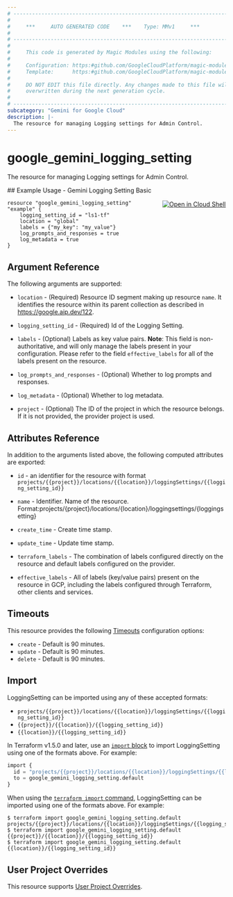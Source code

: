 ```yaml
---
# ----------------------------------------------------------------------------
#
#     ***     AUTO GENERATED CODE    ***    Type: MMv1     ***
#
# ----------------------------------------------------------------------------
#
#     This code is generated by Magic Modules using the following:
#
#     Configuration: https:#github.com/GoogleCloudPlatform/magic-modules/tree/main/mmv1/products/gemini/LoggingSetting.yaml
#     Template:      https:#github.com/GoogleCloudPlatform/magic-modules/tree/main/mmv1/templates/terraform/resource.html.markdown.tmpl
#
#     DO NOT EDIT this file directly. Any changes made to this file will be
#     overwritten during the next generation cycle.
#
# ----------------------------------------------------------------------------
subcategory: "Gemini for Google Cloud"
description: |-
  The resource for managing Logging settings for Admin Control.
---
```


# google_gemini_logging_setting

The resource for managing Logging settings for Admin Control.



<div class = "oics-button" style="float: right; margin: 0 0 -15px">
  <a href="https://console.cloud.google.com/cloudshell/open?cloudshell_git_repo=https%3A%2F%2Fgithub.com%2Fterraform-google-modules%2Fdocs-examples.git&cloudshell_image=gcr.io%2Fcloudshell-images%2Fcloudshell%3Alatest&cloudshell_print=.%2Fmotd&cloudshell_tutorial=.%2Ftutorial.md&cloudshell_working_dir=gemini_logging_setting_basic&open_in_editor=main.tf" target="_blank">
    <img alt="Open in Cloud Shell" src="//gstatic.com/cloudssh/images/open-btn.svg" style="max-height: 44px; margin: 32px auto; max-width: 100%;">
  </a>
</div>
## Example Usage - Gemini Logging Setting Basic


```hcl
resource "google_gemini_logging_setting" "example" {
    logging_setting_id = "ls1-tf"
    location = "global"
    labels = {"my_key": "my_value"}
    log_prompts_and_responses = true
    log_metadata = true
}
```

## Argument Reference

The following arguments are supported:


* `location` -
  (Required)
  Resource ID segment making up resource `name`. It identifies the resource within its parent collection as described in https://google.aip.dev/122.

* `logging_setting_id` -
  (Required)
  Id of the Logging Setting.


* `labels` -
  (Optional)
  Labels as key value pairs.
  **Note**: This field is non-authoritative, and will only manage the labels present in your configuration.
  Please refer to the field `effective_labels` for all of the labels present on the resource.

* `log_prompts_and_responses` -
  (Optional)
  Whether to log prompts and responses.

* `log_metadata` -
  (Optional)
  Whether to log metadata.

* `project` - (Optional) The ID of the project in which the resource belongs.
    If it is not provided, the provider project is used.



## Attributes Reference

In addition to the arguments listed above, the following computed attributes are exported:

* `id` - an identifier for the resource with format `projects/{{project}}/locations/{{location}}/loggingSettings/{{logging_setting_id}}`

* `name` -
  Identifier. Name of the resource.
  Format:projects/{project}/locations/{location}/loggingsettings/{loggingsetting}

* `create_time` -
  Create time stamp.

* `update_time` -
  Update time stamp.

* `terraform_labels` -
  The combination of labels configured directly on the resource
   and default labels configured on the provider.

* `effective_labels` -
  All of labels (key/value pairs) present on the resource in GCP, including the labels configured through Terraform, other clients and services.


## Timeouts

This resource provides the following
[Timeouts](https://developer.hashicorp.com/terraform/plugin/sdkv2/resources/retries-and-customizable-timeouts) configuration options:

- `create` - Default is 90 minutes.
- `update` - Default is 90 minutes.
- `delete` - Default is 90 minutes.

## Import


LoggingSetting can be imported using any of these accepted formats:

* `projects/{{project}}/locations/{{location}}/loggingSettings/{{logging_setting_id}}`
* `{{project}}/{{location}}/{{logging_setting_id}}`
* `{{location}}/{{logging_setting_id}}`


In Terraform v1.5.0 and later, use an [`import` block](https://developer.hashicorp.com/terraform/language/import) to import LoggingSetting using one of the formats above. For example:

```tf
import {
  id = "projects/{{project}}/locations/{{location}}/loggingSettings/{{logging_setting_id}}"
  to = google_gemini_logging_setting.default
}
```

When using the [`terraform import` command](https://developer.hashicorp.com/terraform/cli/commands/import), LoggingSetting can be imported using one of the formats above. For example:

```
$ terraform import google_gemini_logging_setting.default projects/{{project}}/locations/{{location}}/loggingSettings/{{logging_setting_id}}
$ terraform import google_gemini_logging_setting.default {{project}}/{{location}}/{{logging_setting_id}}
$ terraform import google_gemini_logging_setting.default {{location}}/{{logging_setting_id}}
```

## User Project Overrides

This resource supports [User Project Overrides](https://registry.terraform.io/providers/hashicorp/google/latest/docs/guides/provider_reference#user_project_override).
